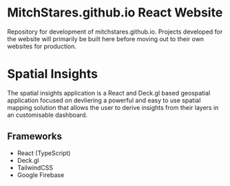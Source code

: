 # MitchStares.github.io React Website  
Repository for development of mitchstares.github.io. 
Projects developed for the website will primarily be built here before moving out to their own websites for production. 

# Spatial Insights
The spatial insights application is a React and Deck.gl based geospatial application focused on devliering a powerful and easy to use spatial mapping solution that allows the user to derive insights from their layers in an customisable dashboard.  
## Frameworks  
* React (TypeScript)  
* Deck.gl
* TailwindCSS
* Google Firebase
